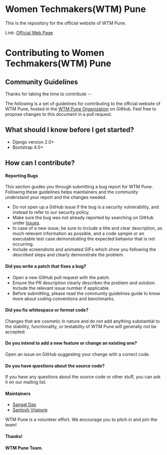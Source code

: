 # Women Techmakers(WTM) Pune
This is the repository for the official website of WTM Pune.

Link: [Official Web Page](https://wtm-oss.github.io/)

# Contributing to Women Techmakers(WTM) Pune

## Community Guidelines

Thanks for taking the time to contribute -- 

The following is a set of guidelines for contributing to the official website of WTM Pune, hosted in the [WTM Pune Organization](https://github.com/wtm-oss) on GitHub. Feel free to propose changes to this document in a pull request.

## What should I know before I get started?

- Django version 2.0+
- Bootstrap 4.0+ 

## How can I contribute? 

#### **Reporting Bugs** 
This section guides you through submitting a bug report for WTM Pune. Following these guidelines helps maintainers and the community understand your report and the changes needed. 

* Do not open up a GitHub issue if the bug is a security vulnerability, and instead to refer to our security policy. 
* Make sure the bug was not already reported by searching on GitHub under [Issues](https://github.com/wtm-oss/wtm-oss.github.io/issues). 
* In case of a new issue, be sure to include a title and clear description, as much relevant information as possible, and a code sample or an executable test case demonstrating the expected behavior that is not occurring. 
* Include screenshots and animated GIFs which show you following the described steps and clearly demonstrate the problem. 

#### **Did you write a patch that fixes a bug?**
* Open a new GitHub pull request with the patch. 
* Ensure the PR description clearly describes the problem and solution. Include the relevant issue number if applicable.
* Before submitting, please read the community guidelines guide to know more about coding conventions and benchmarks.

#### **Did you fix whitespace or format code?**
Changes that are cosmetic in nature and do not add anything substantial to the stability, functionality, or testability of WTM Pune will generally not be accepted.

#### **Do you intend to add a new feature or change an existing one?**
Open an issue on GitHub suggesting your change with a correct code. 

#### **Do you have questions about the source code?**
If you have any questions about the source code or other stuff, you can ask it on our mailing list.


#### **Maintainers**
- [Sangat Das](https://github.com/Sangatdas)
- [Santosh Vijapure](https://github.com/santoshvijapure)

WTM Pune is a volunteer effort. We encourage you to pitch in and join the team!

#### Thanks!
#### WTM Pune Team. 

